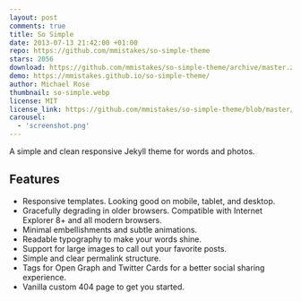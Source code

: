 ```yaml
---
layout: post
comments: true
title: So Simple
date: 2013-07-13 21:42:00 +01:00
repo: https://github.com/mmistakes/so-simple-theme
stars: 2056
download: https://github.com/mmistakes/so-simple-theme/archive/master.zip
demo: https://mmistakes.github.io/so-simple-theme/
author: Michael Rose
thumbnail: so-simple.webp
license: MIT
license_link: https://github.com/mmistakes/so-simple-theme/blob/master/LICENSE
carousel:
  - 'screenshot.png'
---
```


A simple and clean responsive Jekyll theme for words and photos.

## Features

* Responsive templates. Looking good on mobile, tablet, and desktop.
* Gracefully degrading in older browsers. Compatible with Internet Explorer 8+ and all modern browsers.
* Minimal embellishments and subtle animations.
* Readable typography to make your words shine.
* Support for large images to call out your favorite posts.
* Simple and clear permalink structure.
* Tags for Open Graph and Twitter Cards for a better social sharing experience.
* Vanilla custom 404 page to get you started.
